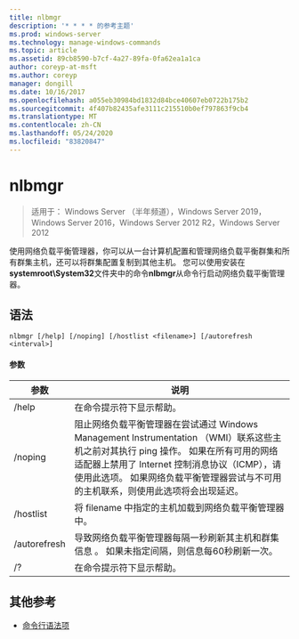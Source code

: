 ```yaml
---
title: nlbmgr
description: '* * * * 的参考主题'
ms.prod: windows-server
ms.technology: manage-windows-commands
ms.topic: article
ms.assetid: 89cb8590-b7cf-4a27-89fa-0fa62ea1a1ca
author: coreyp-at-msft
ms.author: coreyp
manager: dongill
ms.date: 10/16/2017
ms.openlocfilehash: a055eb30984bd1832d84bce40607eb0722b175b2
ms.sourcegitcommit: 4f407b82435afe3111c215510b0ef797863f9cb4
ms.translationtype: MT
ms.contentlocale: zh-CN
ms.lasthandoff: 05/24/2020
ms.locfileid: "83820847"
---
```

# <a name="nlbmgr"></a>nlbmgr

> 适用于： Windows Server （半年频道），Windows Server 2019，Windows Server 2016，Windows Server 2012 R2，Windows Server 2012

使用网络负载平衡管理器，你可以从一台计算机配置和管理网络负载平衡群集和所有群集主机，还可以将群集配置复制到其他主机。 您可以使用安装在**systemroot\System32**文件夹中的命令**nlbmgr**从命令行启动网络负载平衡管理器。
## <a name="syntax"></a>语法
```
nlbmgr [/help] [/noping] [/hostlist <filename>] [/autorefresh <interval>]
```
#### <a name="parameters"></a>参数

|        参数        |                                                                                                                                                                                                说明                                                                                                                                                                                                |
|-------------------------|-----------------------------------------------------------------------------------------------------------------------------------------------------------------------------------------------------------------------------------------------------------------------------------------------------------------------------------------------------------------------------------------------------------|
|          /help          |                                                                                                                                                                                   在命令提示符下显示帮助。                                                                                                                                                                                    |
|         /noping         | 阻止网络负载平衡管理器在尝试通过 Windows Management Instrumentation （WMI）联系这些主机之前对其执行 ping 操作。 如果在所有可用的网络适配器上禁用了 Internet 控制消息协议（ICMP），请使用此选项。 如果网络负载平衡管理器尝试与不可用的主机联系，则使用此选项将会出现延迟。 |
|  /hostlist<filename>   |                                                                                                                                                                将 filename 中指定的主机加载到网络负载平衡管理器中。                                                                                                                                                                 |
| /autorefresh<interval> |                                                                                                          导致网络负载平衡管理器每隔一秒刷新其主机和群集信息 <interval> 。 如果未指定间隔，则信息每60秒刷新一次。                                                                                                          |
|           /?            |                                                                                                                                                                                   在命令提示符下显示帮助。                                                                                                                                                                                    |

## <a name="additional-references"></a>其他参考
- [命令行语法项](command-line-syntax-key.md)

